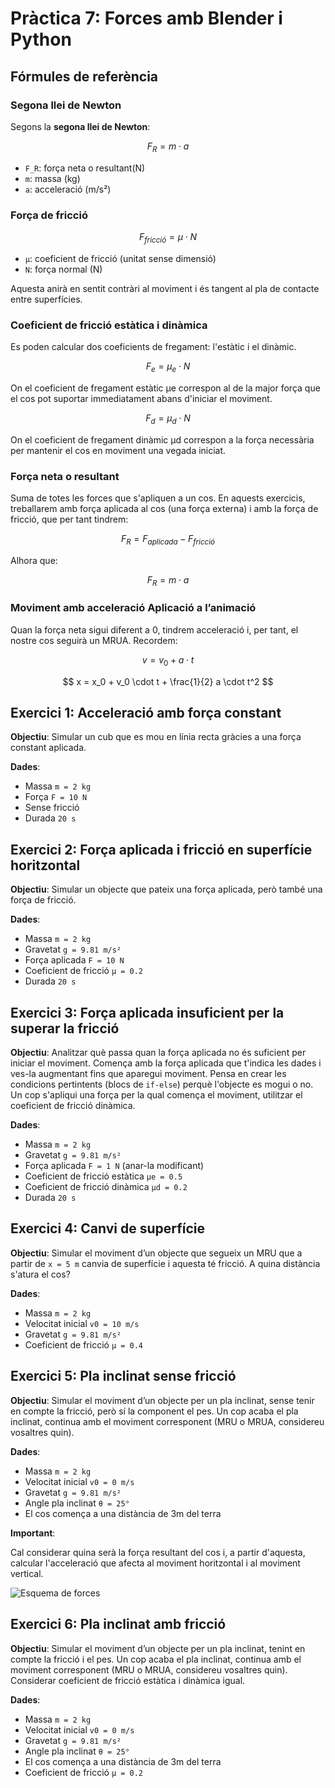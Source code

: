 # Pràctica 7: Forces amb Blender i Python

## Fórmules de referència

### Segona llei de Newton

Segons la **segona llei de Newton**:

$$
F_R = m \cdot a
$$

- `F_R`: força neta o resultant(N)
- `m`: massa (kg)
- `a`: acceleració (m/s²)

### Força de fricció

$$
F_{fricció} = \mu \cdot N
$$

- `μ`: coeficient de fricció (unitat sense dimensió)
- `N`: força normal (N)

Aquesta anirà en sentit contràri al moviment i és tangent al pla de contacte entre superfícies.

### Coeficient de fricció estàtica i dinàmica

Es poden calcular dos coeficients de fregament: l'estàtic i el dinàmic.

$$
F_{e} = \mu_e \cdot N
$$

On el coeficient de fregament estàtic μe correspon al de la major força que el cos pot suportar immediatament abans d'iniciar el moviment.

$$
F_{d} = \mu_d \cdot N
$$

On el coeficient de fregament dinàmic μd correspon a la força necessària per mantenir el cos en moviment una vegada iniciat.

### Força neta o resultant

Suma de totes les forces que s'apliquen a un cos. En aquests exercicis, treballarem amb força aplicada al cos (una força externa) i amb la força de fricció, que per tant tindrem:

$$
F_R = F_{aplicada} - F_{fricció}
$$

Alhora que:

$$
F_R = m \cdot a
$$

### Moviment amb acceleració Aplicació a l’animació

Quan la força neta sigui diferent a 0, tindrem acceleració i, per tant, el nostre cos seguirà un MRUA. Recordem: 

$$
v = v_0 + a \cdot t
$$

$$
x = x_0 + v_0 \cdot t + \frac{1}{2} a \cdot t^2
$$

## Exercici 1: Acceleració amb força constant

**Objectiu**:
Simular un cub que es mou en línia recta gràcies a una força constant aplicada.

**Dades**:

- Massa `m = 2 kg`
- Força `F = 10 N`
- Sense fricció
- Durada `20 s`

## Exercici 2: Força aplicada i fricció en superfície horitzontal

**Objectiu**:
Simular un objecte que pateix una força aplicada, però també una força de fricció.

**Dades**:

- Massa `m = 2 kg`
- Gravetat `g = 9.81 m/s²`
- Força aplicada `F = 10 N`
- Coeficient de fricció `μ = 0.2`
- Durada `20 s`

## Exercici 3: Força aplicada insuficient per la superar la fricció

**Objectiu**:
Analitzar què passa quan la força aplicada no és suficient per iniciar el moviment. Comença amb la força aplicada que t'indica les dades i ves-la augmentant fins que aparegui moviment. Pensa en crear les condicions pertintents (blocs de `if-else`) perquè l'objecte es mogui o no. Un cop s'apliqui una força per la qual comença el moviment, utilitzar el coeficient de fricció dinàmica.

**Dades**:

- Massa `m = 2 kg`
- Gravetat `g = 9.81 m/s²`
- Força aplicada `F = 1 N` (anar-la modificant)
- Coeficient de fricció estàtica `μe = 0.5`
- Coeficient de fricció dinàmica `μd = 0.2`
- Durada `20 s`

## Exercici 4: Canvi de superfície

**Objectiu**:
Simular el moviment d’un objecte que segueix un MRU que a partir de `x = 5 m` canvia de superfície i aquesta té fricció. A quina distància s'atura el cos?

**Dades**:

- Massa `m = 2 kg`
- Velocitat inicial `v0 = 10 m/s`
- Gravetat `g = 9.81 m/s²`
- Coeficient de fricció `μ = 0.4`

## Exercici 5: Pla inclinat sense fricció

**Objectiu**:
Simular el moviment d’un objecte per un pla inclinat, sense tenir en compte la fricció, però sí la component el pes. Un cop acaba el pla inclinat, continua amb el moviment corresponent (MRU o MRUA, considereu vosaltres quin).

**Dades**:

- Massa `m = 2 kg`
- Velocitat inicial `v0 = 0 m/s`
- Gravetat `g = 9.81 m/s²`
- Angle pla inclinat `θ = 25°`
- El cos comença a una distància de 3m del terra

**Important**:

Cal considerar quina serà la força resultant del cos i, a partir d'aquesta, calcular l'acceleració que afecta al moviment horitzontal i al moviment vertical.

![Esquema de forces](./images/pla_inclinat.png)

## Exercici 6: Pla inclinat amb fricció

**Objectiu**:
Simular el moviment d’un objecte per un pla inclinat, tenint en compte la fricció i el pes. Un cop acaba el pla inclinat, continua amb el moviment corresponent (MRU o MRUA, considereu vosaltres quin). Considerar coeficient de fricció estàtica i dinàmica igual.

**Dades**:

- Massa `m = 2 kg`
- Velocitat inicial `v0 = 0 m/s`
- Gravetat `g = 9.81 m/s²`
- Angle pla inclinat `θ = 25°`
- El cos comença a una distància de 3m del terra
- Coeficient de fricció `μ = 0.2`

